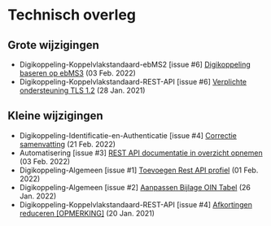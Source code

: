 # Technisch overleg
## Grote wijzigingen
* Digikoppeling-Koppelvlakstandaard-ebMS2 [issue #6] [Digikoppeling baseren op ebMS3](https://github.com/Logius-standaarden/Digikoppeling-Koppelvlakstandaard-ebMS2/issues/6) (03 Feb. 2022)
* Digikoppeling-Koppelvlakstandaard-REST-API [issue #6] [Verplichte ondersteuning TLS 1.2](https://github.com/Logius-standaarden/Digikoppeling-Koppelvlakstandaard-REST-API/issues/6) (28 Jan. 2021)

## Kleine wijzigingen
* Digikoppeling-Identificatie-en-Authenticatie [issue #4] [Correctie samenvatting](https://github.com/Logius-standaarden/Digikoppeling-Identificatie-en-Authenticatie/issues/4) (21 Feb. 2022)
* Automatisering [issue #3] [REST API documentatie in overzicht opnemen](https://github.com/Logius-standaarden/Automatisering/issues/3) (03 Feb. 2022)
* Digikoppeling-Algemeen [issue #1] [Toevoegen Rest API profiel](https://github.com/Logius-standaarden/Digikoppeling-Algemeen/issues/1) (01 Feb. 2022)
* Digikoppeling-Algemeen [issue #2] [Aanpassen Bijlage OIN Tabel](https://github.com/Logius-standaarden/Digikoppeling-Algemeen/issues/2) (26 Jan. 2022)
* Digikoppeling-Koppelvlakstandaard-REST-API [issue #4] [Afkortingen reduceren [OPMERKING]](https://github.com/Logius-standaarden/Digikoppeling-Koppelvlakstandaard-REST-API/issues/4) (20 Jan. 2021)
